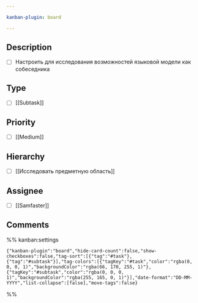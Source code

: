 ```yaml
---

kanban-plugin: board

---
```


## Description

- [ ] Настроить для исследования возможностей языковой модели как собеседника


## Type

- [ ] [[Subtask]]


## Priority

- [ ] [[Medium]]


## Hierarchy

- [ ] [[Исследовать предметную область]]


## Assignee

- [ ] [[Samfaster]]


## Comments





%% kanban:settings
```
{"kanban-plugin":"board","hide-card-count":false,"show-checkboxes":false,"tag-sort":[{"tag":"#task"},{"tag":"#subtask"}],"tag-colors":[{"tagKey":"#task","color":"rgba(0, 0, 0, 1)","backgroundColor":"rgba(66, 170, 255, 1)"},{"tagKey":"#subtask","color":"rgba(0, 0, 0, 1)","backgroundColor":"rgba(255, 165, 0, 1)"}],"date-format":"DD-MM-YYYY","list-collapse":[false],"move-tags":false}
```
%%